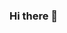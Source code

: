 ### Hi there 👋

<!--
**utscramble/utscramble** is a ✨ _special_ ✨ repository because its `README.md` (this file) appears on your GitHub profile.

Here are some ideas to get you started:

- 🔭 I’m currently working on website
- 🌱 I’m currently learning using github to create the website
- 👯 I’m looking to collaborate on ...
- 🤔 I’m looking for help with ...
- 💬 Ask me about ...
- 📫 How to reach me: udai.tennati@gmail.com
- 😄 Pronouns: ...
- ⚡ Fun fact: Golf Sucks!
-->
